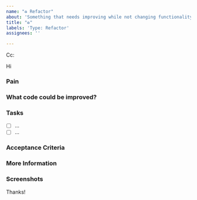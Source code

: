 ```yaml
---
name: "♻️ Refactor"
about: 'Something that needs improving while not changing functionality as per https://www.ssw.com.au/rules/technical-debt/'
title: "♻️"
labels: 'Type: Refactor'
assignees: ''

---
```

<!-- These comments automatically delete -->
<!-- **Tip:** Delete parts that are not relevant -->
<!-- Next to Cc:, @ mention users who should be in the loop -->
Cc:
<!-- add intended user next to **Hi** -->
Hi 

### Pain
<!-- Explain the pain you are experiencing -->

### What code could be improved?
<!-- Add a link to the area/file that needs refactoring -->

### Tasks
<!--Add GitHub tasks-->
- [ ] ...
- [ ] ...

### Acceptance Criteria
<!-- Add the "contract" that defines the requirements for the GitHub Issue to be completed as per the team's agreement -->

### More Information
<!-- Add any other context here. -->

### Screenshots
<!-- If applicable, add screenshots to help explain your problem. -->

Thanks!

